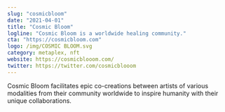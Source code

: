 ```yaml
---
slug: "cosmicbloom"
date: "2021-04-01"
title: "Cosmic Bloom"
logline: "Cosmic Bloom is a worldwide healing community."
cta: "https://cosmicbloom.com"
logo: /img/COSMIC BLOOM.svg
category: metaplex, nft
website: https://cosmicblooom.com/
twitter: https://twitter.com/cosmicblooom
---
```

Cosmic Bloom facilitates epic co-creations between artists of various modalities from their community worldwide to inspire humanity with their unique collaborations.
